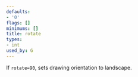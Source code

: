 ```yaml
---
defaults:
- '0'
flags: []
minimums: []
title: rotate
types:
- int
used_by: G
---
```

If `rotate=90`, sets drawing orientation to landscape.
